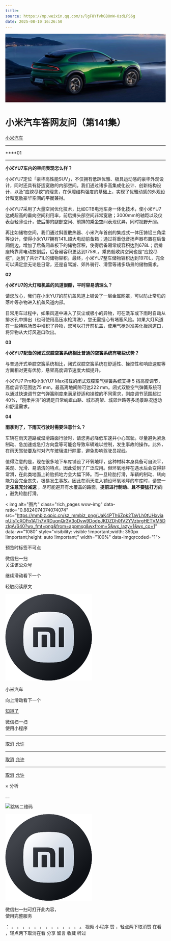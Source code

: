 ```yaml
---
title: 
source: https://mp.weixin.qq.com/s/lgF8YfvhGBOnW-OzdLFS6g
date: 2025-08-10 16:26:50
---
```


![cover_image](images/img_27f1a04a.jpg)


#  小米汽车答网友问（第141集）


[ 小米汽车 ](<javascript:void\(0\);>)

______

  

****01  
****

**小米YU7车内的空间表现怎么样？**

小米YU7定位「豪华高性能SUV」，不仅拥有低趴优雅、极具运动感的豪华外观设计，同时还具有舒适宽敞的内部空间。我们通过诸多高集成化设计、创新结构设计，以及“应挖尽挖”的理念，在保障结构强度的基础上，实现了优雅动感的外观设计和宽敞豪华空间的平衡兼得。

小米YU7采用了大量空间优化技术，比如CTB电池车身一体化技术，使小米YU7达成超高的垂向空间利用率，前后排头部空间非常宽敞；3000mm的轴距以及仪表台轻薄设计，使后排的腿部空间、前排的乘坐空间表现优异，同时视野开阔。

再比如储物空间，我们通过斜置散热器、小米汽车首创的集成式一体压铸铝三角梁等设计，使得小米YU7拥有141L超大电动前备箱；通过将重低音扬声器布置在后备厢侧边，增加了后备厢盖板下的储物容积，使得后备厢常规容积达到678L；后排座椅靠背电动放倒后，后备厢容积更达到1758L。乘员舱收纳空间也是“应挖尽挖”，达到了共计71L的储物容积。最终，小米YU7整车储物容积达到1970L，完全可以满足您无论是日常，还是自驾游、郊外骑行、滑雪等诸多场景的储物需求。

  

**02**

**小米YU7的大灯和机盖的风道很酷，平时容易清理么？**

请您放心，我们在小米YU7的前机盖风道上铺设了一层金属网罩，可以防止常见的落叶等杂物进入机盖风道内部。

日常用车过程中，如果风道中进入了灰尘或极小的异物，可在洗车或下雨时自动从排水孔中排出（也可使用高压水枪清洗），您无需担心有堵塞风险。如果大灯风道在一些特殊场景中堆积了异物，您可以打开前机盖，使用气枪对准美化板风道口，将异物从大灯风道口吹出。

  

**03**

**小米YU7配备的闭式双腔****空簧****系统相比普通的空簧系统有哪些优势？**

与普通开式单腔空簧系统相比，闭式双腔空簧系统在舒适性、操控性和响应速度等方面相对更有优势，悬架高度调节速度大幅提升。

小米YU7 Pro和小米YU7 Max搭载的闭式双腔空气弹簧系统支持 5 挡高度调节，高度调节范围达75 mm，最高离地间隙可达222 mm。闭式双腔空气弹簧系统可以通过快速调节空气弹簧刚度来满足舒适和操控的不同需求，刚度调节范围超过 40%，“刚柔并济”的满足日常蜿蜒山路、城市高架、城郊烂路等多场景路况运动和舒适需求。

  

  

**04**

**雨季到了，下雨天行驶时需要注意什么？**

车辆在雨天道路或湿滑路面行驶时，请您务必降低车速并小心驾驶。尽量避免紧急制动、急加速或急打方向盘等可能会导致车辆难以控制，发生事故的操作。此外，在雨天驾驶要及时对汽车玻璃进行除雾，避免影响驾驶员视线。

值得注意的是，现在很多地下车库铺设了环氧地坪，这种材料本身具备可自流平，美观、光滑、易清洁的特点，因此受到了广泛应用。但环氧地坪在遇水后会变得非常滑，在此类地面上轮胎抓地力会大幅下降。而一旦轮胎打滑，车辆的制动、转向能力会完全丧失，极易发生事故。因此在雨天进入铺设环氧地坪的车库时，请您一定**注意充分减速** ，尽可能避开有水覆盖的路面，**提前进行制动、且不要猛打方向** ，避免轮胎打滑。

  

  

< img alt="图片" class="rich_pages wxw-img" data-ratio="0.8824074074074074" src="https://mmbiz.qpic.cn/sz_mmbiz_png/UaK4PTh6Zpk2TaVLh0tUHxviapUIsTcXOFp1ATh7VRDuqnQr3V3oDvw9DodpJKDZDh0fV2YVzbrgHETVM5DzIqA/640?wx_fmt=png&from=appmsg&wxfrom=5&wx_lazy=1&wx_co=1" data-w="1080" style="visibility: visible !important;width: 350px !important;height: auto !important;" width="100%" data-imgqrcoded="1">[](<>)

预览时标签不可点

微信扫一扫  
关注该公众号

继续滑动看下一个

轻触阅读原文

![img_97d833da.jpg](images/img_97d833da.jpg)

小米汽车 

向上滑动看下一个

[知道了](<javascript:;>)

微信扫一扫  
使用小程序

****

[取消](<javascript:void\(0\);>) [允许](<javascript:void\(0\);>)

****

[取消](<javascript:void\(0\);>) [允许](<javascript:void\(0\);>)

****

[取消](<javascript:void\(0\);>) [允许](<javascript:void\(0\);>)

× 分析

__

![跳转二维码]()

![作者头像](images/img_97d833da.jpg)

微信扫一扫可打开此内容，  
使用完整服务

： ， ， ， ， ， ， ， ， ， ， ， ， 。 视频 小程序 赞 ，轻点两下取消赞 在看 ，轻点两下取消在看 分享 留言 收藏 听过